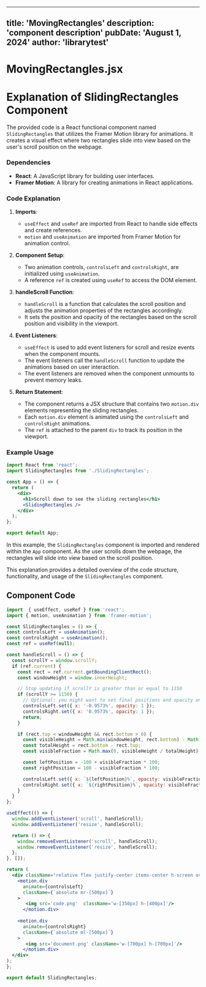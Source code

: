 ---
  title: 'MovingRectangles'
  description: 'component description'
  pubDate: 'August 1, 2024'
  author: 'librarytest'
  ---
  
  
  
  # MovingRectangles.jsx
  # Explanation of SlidingRectangles Component

The provided code is a React functional component named `SlidingRectangles` that utilizes the Framer Motion library for animations. It creates a visual effect where two rectangles slide into view based on the user's scroll position on the webpage.

### Dependencies
- **React**: A JavaScript library for building user interfaces.
- **Framer Motion**: A library for creating animations in React applications.

### Code Explanation
1. **Imports**:
   - `useEffect` and `useRef` are imported from React to handle side effects and create references.
   - `motion` and `useAnimation` are imported from Framer Motion for animation control.

2. **Component Setup**:
   - Two animation controls, `controlsLeft` and `controlsRight`, are initialized using `useAnimation`.
   - A reference `ref` is created using `useRef` to access the DOM element.

3. **handleScroll Function**:
   - `handleScroll` is a function that calculates the scroll position and adjusts the animation properties of the rectangles accordingly.
   - It sets the position and opacity of the rectangles based on the scroll position and visibility in the viewport.

4. **Event Listeners**:
   - `useEffect` is used to add event listeners for scroll and resize events when the component mounts.
   - The event listeners call the `handleScroll` function to update the animations based on user interaction.
   - The event listeners are removed when the component unmounts to prevent memory leaks.

5. **Return Statement**:
   - The component returns a JSX structure that contains two `motion.div` elements representing the sliding rectangles.
   - Each `motion.div` element is animated using the `controlsLeft` and `controlsRight` animations.
   - The `ref` is attached to the parent `div` to track its position in the viewport.

### Example Usage
```jsx
import React from 'react';
import SlidingRectangles from './SlidingRectangles';

const App = () => {
  return (
    <div>
      <h1>Scroll down to see the sliding rectangles</h1>
      <SlidingRectangles />
    </div>
  );
};

export default App;
```

In this example, the `SlidingRectangles` component is imported and rendered within the `App` component. As the user scrolls down the webpage, the rectangles will slide into view based on the scroll position.

This explanation provides a detailed overview of the code structure, functionality, and usage of the `SlidingRectangles` component.
  
  ## Component Code
  ```jsx
  import  { useEffect, useRef } from 'react';
import { motion, useAnimation } from 'framer-motion';

const SlidingRectangles = () => {
  const controlsLeft = useAnimation();
  const controlsRight = useAnimation();
  const ref = useRef(null);

  const handleScroll = () => {
    const scrollY = window.scrollY;
    if (ref.current) {
      const rect = ref.current.getBoundingClientRect();
      const windowHeight = window.innerHeight;

      // Stop updating if scrollY is greater than or equal to 1150
      if (scrollY >= 1150) {
        // Optional: you might want to set final positions and opacity once when reaching the threshold
        controlsLeft.set({ x: '-0.9573%', opacity: 1 });
        controlsRight.set({ x: '0.9573%', opacity: 1 });
        return;
      }

      if (rect.top < windowHeight && rect.bottom > 0) {
        const visibleHeight = Math.min(windowHeight, rect.bottom) - Math.max(0, rect.top);
        const totalHeight = rect.bottom - rect.top;
        const visibleFraction = Math.max(0, visibleHeight / totalHeight);

        const leftPosition = -100 + visibleFraction * 100;
        const rightPosition = 100 - visibleFraction * 100;

        controlsLeft.set({ x: `${leftPosition}%`, opacity: visibleFraction });
        controlsRight.set({ x: `${rightPosition}%`, opacity: visibleFraction });
      }
    }
  };

  useEffect(() => {
    window.addEventListener('scroll', handleScroll);
    window.addEventListener('resize', handleScroll);

    return () => {
      window.removeEventListener('scroll', handleScroll);
      window.removeEventListener('resize', handleScroll);
    };
  }, []);

  return (
    <div className="relative flex justify-center items-center h-screen overflow-hidden" ref={ref}>
      <motion.div
        animate={controlsLeft}
        className={`absolute mr-[500px]`}
      >
         <img src='code.png'  className='w-[350px] h-[400px]'/>
        </motion.div>
       
      <motion.div
        animate={controlsRight}
        className={`absolute ml-[500px]`}
      >
         <img src='document.png' className='w-[700px] h-[700px]'/>
        </motion.div>
    </div>
  );
};

export default SlidingRectangles;
  ```
  